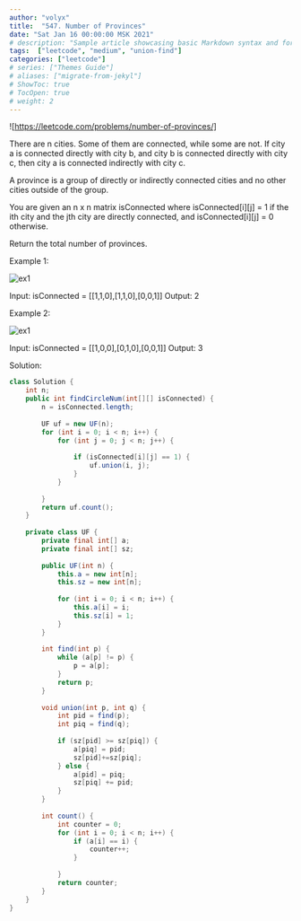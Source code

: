 ```yaml
---
author: "volyx"
title:  "547. Number of Provinces"
date: "Sat Jan 16 00:00:00 MSK 2021"
# description: "Sample article showcasing basic Markdown syntax and formatting for HTML elements."
tags:  ["leetcode", "medium", "union-find"]
categories: ["leetcode"]
# series: ["Themes Guide"]
# aliases: ["migrate-from-jekyl"]
# ShowToc: true
# TocOpen: true
# weight: 2
---
```


![https://leetcode.com/problems/number-of-provinces/]

There are n cities. Some of them are connected, while some are not. If city a is connected directly with city b, and city b is connected directly with city c, then city a is connected indirectly with city c.

A province is a group of directly or indirectly connected cities and no other cities outside of the group.

You are given an n x n matrix isConnected where isConnected[i][j] = 1 if the ith city and the jth city are directly connected, and isConnected[i][j] = 0 otherwise.

Return the total number of provinces.

Example 1:

![ex1](/images/2021-01-16-ex1.jpg)

Input: isConnected = [[1,1,0],[1,1,0],[0,0,1]]
Output: 2

Example 2:

![ex1](/images/2021-01-16-ex2.jpg)

Input: isConnected = [[1,0,0],[0,1,0],[0,0,1]]
Output: 3

Solution:

```java
class Solution {
    int n;
    public int findCircleNum(int[][] isConnected) {
        n = isConnected.length;
        
        UF uf = new UF(n);
        for (int i = 0; i < n; i++) {
            for (int j = 0; j < n; j++) {
                
                if (isConnected[i][j] == 1) {
                    uf.union(i, j);
                }
            }
            
        }
        return uf.count();
    }
    
    private class UF {
        private final int[] a;
        private final int[] sz;
        
        public UF(int n) {
            this.a = new int[n];
            this.sz = new int[n];
            
            for (int i = 0; i < n; i++) { 
                this.a[i] = i;
                this.sz[i] = 1;
            }
        }
        
        int find(int p) {
            while (a[p] != p) {
                p = a[p];
            }
            return p;
        }
        
        void union(int p, int q) {
            int pid = find(p);
            int piq = find(q);
            
            if (sz[pid] >= sz[piq]) {
                a[piq] = pid;
                sz[pid]+=sz[piq];
            } else {
                a[pid] = piq;
                sz[piq] += pid;
            }
        }
        
        int count() {
            int counter = 0;
            for (int i = 0; i < n; i++) {
                if (a[i] == i) {
                    counter++;
                }
                
            }
            return counter;
        }
    }
}
